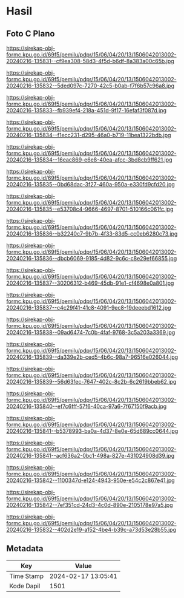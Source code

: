 # Hasil

## Foto C Plano

https://sirekap-obj-formc.kpu.go.id/69f5/pemilu/pdpr/15/06/04/20/13/1506042013002-20240216-135831--cf9ea308-58d3-4f5d-b6df-8a383a00c65b.jpg

https://sirekap-obj-formc.kpu.go.id/69f5/pemilu/pdpr/15/06/04/20/13/1506042013002-20240216-135832--5ded097c-7270-42c5-b0ab-f7f6b57c96a8.jpg

https://sirekap-obj-formc.kpu.go.id/69f5/pemilu/pdpr/15/06/04/20/13/1506042013002-20240216-135833--fb939ef4-218a-451d-9f17-16efaf3f087d.jpg

https://sirekap-obj-formc.kpu.go.id/69f5/pemilu/pdpr/15/06/04/20/13/1506042013002-20240216-135834--f1ecc231-d295-46a0-b719-11bea1322bdb.jpg

https://sirekap-obj-formc.kpu.go.id/69f5/pemilu/pdpr/15/06/04/20/13/1506042013002-20240216-135834--16eac869-e6e8-40ea-afcc-3bd8cb9ff621.jpg

https://sirekap-obj-formc.kpu.go.id/69f5/pemilu/pdpr/15/06/04/20/13/1506042013002-20240216-135835--0bd68dac-3f27-460a-950a-e330fd9cfd20.jpg

https://sirekap-obj-formc.kpu.go.id/69f5/pemilu/pdpr/15/06/04/20/13/1506042013002-20240216-135835--e53708c4-9666-4697-8701-510166c061fc.jpg

https://sirekap-obj-formc.kpu.go.id/69f5/pemilu/pdpr/15/06/04/20/13/1506042013002-20240216-135836--b32240c7-9b7b-4f33-83d5-cc0eb6280c73.jpg

https://sirekap-obj-formc.kpu.go.id/69f5/pemilu/pdpr/15/06/04/20/13/1506042013002-20240216-135836--dbcb6069-9185-4d82-9c6c-c8e29ef66855.jpg

https://sirekap-obj-formc.kpu.go.id/69f5/pemilu/pdpr/15/06/04/20/13/1506042013002-20240216-135837--30206312-b469-45db-91e1-cf4698e0a801.jpg

https://sirekap-obj-formc.kpu.go.id/69f5/pemilu/pdpr/15/06/04/20/13/1506042013002-20240216-135837--c4c29f41-41c8-4091-9ec8-19deeebd1612.jpg

https://sirekap-obj-formc.kpu.go.id/69f5/pemilu/pdpr/15/06/04/20/13/1506042013002-20240216-135838--09ad6474-7c0b-4faf-9768-3c5a203a3369.jpg

https://sirekap-obj-formc.kpu.go.id/69f5/pemilu/pdpr/15/06/04/20/13/1506042013002-20240216-135839--da339e2b-ced5-4b6c-98a7-96516e026044.jpg

https://sirekap-obj-formc.kpu.go.id/69f5/pemilu/pdpr/15/06/04/20/13/1506042013002-20240216-135839--56d63fec-7647-402c-8c2b-6c2619bbeb62.jpg

https://sirekap-obj-formc.kpu.go.id/69f5/pemilu/pdpr/15/06/04/20/13/1506042013002-20240216-135840--ef7c6fff-57f6-40ca-97a6-7f67150f9acb.jpg

https://sirekap-obj-formc.kpu.go.id/69f5/pemilu/pdpr/15/06/04/20/13/1506042013002-20240216-135841--b5378993-ba0a-4d37-8e0e-65d689cc0644.jpg

https://sirekap-obj-formc.kpu.go.id/69f5/pemilu/pdpr/15/06/04/20/13/1506042013002-20240216-135841--acf636a2-0bc1-498a-827e-431024908d39.jpg

https://sirekap-obj-formc.kpu.go.id/69f5/pemilu/pdpr/15/06/04/20/13/1506042013002-20240216-135842--1100347d-e124-4943-950e-e54c2c867e41.jpg

https://sirekap-obj-formc.kpu.go.id/69f5/pemilu/pdpr/15/06/04/20/13/1506042013002-20240216-135842--7ef351cd-24d3-4c0d-890e-2105178e97a5.jpg

https://sirekap-obj-formc.kpu.go.id/69f5/pemilu/pdpr/15/06/04/20/13/1506042013002-20240216-135832--402d2e19-a152-4be4-b39c-a73d53e28b55.jpg


## Metadata

| Key        | Value               |
| ---------- | ------------------- |
| Time Stamp | 2024-02-17 13:05:41 |
| Kode Dapil | 1501                |



